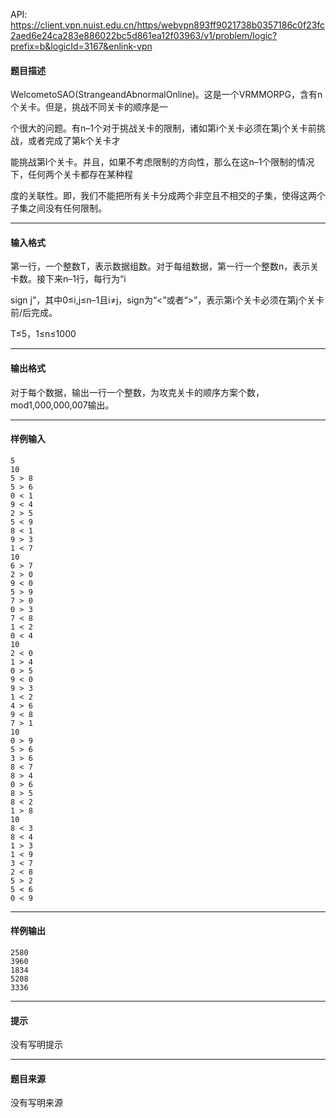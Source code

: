 API: https://client.vpn.nuist.edu.cn/https/webvpn893ff9021738b0357186c0f23fc2aed6e24ca283e886022bc5d861ea12f03963/v1/problem/logic?prefix=b&logicId=3167&enlink-vpn

#### 题目描述

WelcometoSAO(StrangeandAbnormalOnline)。这是一个VRMMORPG，含有n个关卡。但是，挑战不同关卡的顺序是一

个很大的问题。有n–1个对于挑战关卡的限制，诸如第i个关卡必须在第j个关卡前挑战，或者完成了第k个关卡才

能挑战第l个关卡。并且，如果不考虑限制的方向性，那么在这n–1个限制的情况下，任何两个关卡都存在某种程

度的关联性。即，我们不能把所有关卡分成两个非空且不相交的子集，使得这两个子集之间没有任何限制。

---

#### 输入格式

第一行，一个整数T，表示数据组数。对于每组数据，第一行一个整数n，表示关卡数。接下来n–1行，每行为“i 

sign j”，其中0≤i,j≤n–1且i≠j，sign为“<”或者“>”，表示第i个关卡必须在第j个关卡前/后完成。

T≤5，1≤n≤1000

---

#### 输出格式

对于每个数据，输出一行一个整数，为攻克关卡的顺序方案个数，mod1,000,000,007输出。

---

#### 样例输入
```
5
10
5 > 8
5 > 6
0 < 1
9 < 4
2 > 5
5 < 9
8 < 1
9 > 3
1 < 7
10
6 > 7
2 > 0
9 < 0
5 > 9
7 > 0
0 > 3
7 < 8
1 < 2
0 < 4
10
2 < 0
1 > 4
0 > 5
9 < 0
9 > 3
1 < 2
4 > 6
9 < 8
7 > 1
10
0 > 9
5 > 6
3 > 6
8 < 7
8 > 4
0 > 6
8 > 5
8 < 2
1 > 8
10
8 < 3
8 < 4
1 > 3
1 < 9
3 < 7
2 < 8
5 > 2
5 < 6
0 < 9
```

---

#### 样例输出
```
2580
3960
1834
5208
3336
```

---

#### 提示

没有写明提示

---

#### 题目来源

没有写明来源